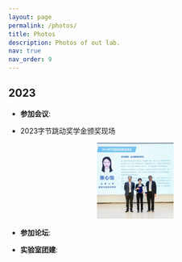 ```yaml
---
layout: page
permalink: /photos/
title: Photos
description: Photos of out lab.
nav: true
nav_order: 9
---
```


2023
---
+ **参加会议**:
* 2023字节跳动奖学金颁奖现场
<p align="center">
<img src="assets/img/Posts/1013/2.jpg" width="30%"> 
</p>





+ **参加论坛**:

+ **实验室团建**:  
